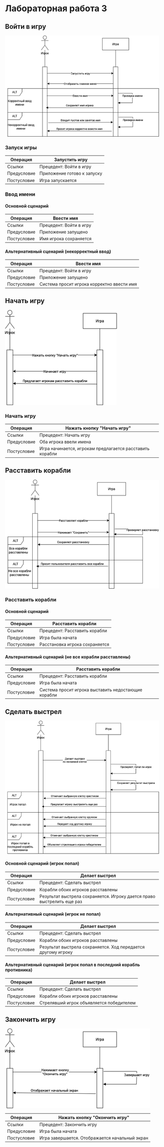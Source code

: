 # Лабораторная работа 3
## Войти в игру
![1](images/3_11.png)
### Запуск игры
| Операция       | Запустить игру             |
|----------------|----------------------------------------|
| Ссылки         | Прецедент: Войти в игру                |
| Предусловие    | Приложение готово к запуску                   |
| Постусловие    | Игра запускается   |
### Ввод имени
#### Основной сценарий
| Операция       | Ввести имя             |
|----------------|----------------------------------------|
| Ссылки         | Прецедент: Войти в игру                |
| Предусловие    | Приложение запущено                    |
| Постусловие    | Имя игрока сохраняется   |

#### Альтернативный сценарий (некорректный ввод)
| Операция       | Ввести имя             |
|----------------|----------------------------------------|
| Ссылки         | Прецедент: Войти в игру                |
| Предусловие    | Приложение запущено                    |
| Постусловие    | Система просит игрока корректно ввести имя  |
## Начать игру
![2](images/3_2.png)
### Начать игру
| Операция       | Нажать кнопку "Начать игру"             |
|----------------|----------------------------------------|
| Ссылки         | Прецедент: Начать игру                |
| Предусловие    | Оба игрока ввели имена                    |
| Постусловие    | Игра начинается, игрокам предлагается расставить корабли   |

## Расставить корабли

![3](images/3_33.png)
### Расставить корабли
#### Основной сценарий
| Операция       | Расставить корабли            |
|----------------|----------------------------------------|
| Ссылки         | Прецедент: Расставить корабли                |
| Предусловие    | Игра была начата                    |
| Постусловие    | Расстановка игрока сохраняется   |

#### Альтернативный сценарий (не все корабли расставлены)

| Операция       | Расставить корабли            |
|----------------|----------------------------------------|
| Ссылки         | Прецедент: Расставить корабли                |
| Предусловие    | Игра была начата                    |
| Постусловие    | Система просит игрока выставить недостающие корабли  |
## Сделать выстрел
![4](images/3_4.png)
#### Основной сценарий (игрок попал)
| Операция       | Делает выстрел            |
|----------------|----------------------------------------|
| Ссылки         | Прецедент: Сделать выстрел               |
| Предусловие    | Корабли обоих игроков расставлены                  |
| Постусловие    | Результат выстрела сохраняется. Игроку дается право выстрелить еще раз   |
#### Альтернативный сценарий (игрок  не попал)
| Операция       | Делает выстрел            |
|----------------|----------------------------------------|
| Ссылки         | Прецедент: Сделать выстрел               |
| Предусловие    | Корабли обоих игроков расставлены                  |
| Постусловие    | Результат выстрела сохраняется. Ход передается другому игроку  |

#### Альтернативный сценарий (игрок попал в последний корабль противника)
| Операция       | Делает выстрел            |
|----------------|----------------------------------------|
| Ссылки         | Прецедент: Сделать выстрел               |
| Предусловие    | Корабли обоих игроков расставлены                  |
| Постусловие    | Стрелявший игрок объявляется победителем   |

## Закончить игру

![5](images/3_5.png)

| Операция       | Нажать кнопку "Окончить игру"            |
|----------------|----------------------------------------|
| Ссылки         | Прецедент: Закончить игру              |
| Предусловие    | Игра была начата                  |
| Постусловие    | Игра завершается. Отображается начальный экран   |